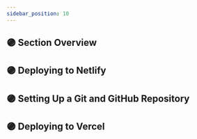 ```yaml
---
sidebar_position: 10
---
```


## 🟣 Section Overview

## 🟣 Deploying to Netlify

## 🟣 Setting Up a Git and GitHub Repository

## 🟣 Deploying to Vercel
